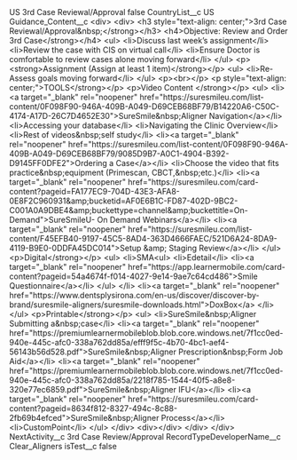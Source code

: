 <?xml version="1.0" encoding="UTF-8"?>
<CustomMetadata xmlns="http://soap.sforce.com/2006/04/metadata" xmlns:xsi="http://www.w3.org/2001/XMLSchema-instance" xmlns:xsd="http://www.w3.org/2001/XMLSchema">
    <label>US 3rd Case Reviewal/Approval</label>
    <protected>false</protected>
    <values>
        <field>CountryList__c</field>
        <value xsi:type="xsd:string">US</value>
    </values>
    <values>
        <field>Guidance_Content__c</field>
        <value xsi:type="xsd:string">&lt;div&gt;
                                        &lt;div&gt;
                                                &lt;h3 style=&quot;text-align: center;&quot;&gt;3rd Case Reviewal/Approval&amp;nbsp;&lt;/strong&gt;&lt;/h3&gt;
                                                &lt;h4&gt;Objective: Review and Order
                                                                3rd Case&lt;/strong&gt;&lt;/h4&gt;
                                                &lt;ul&gt;
                                                        &lt;li&gt;Discuss last week’s assignment&lt;/li&gt;
                                                        &lt;li&gt;Review the case with CIS on virtual call&lt;/li&gt;
                                                        &lt;li&gt;Ensure Doctor is comfortable to review cases alone moving forward&lt;/li&gt;
                                                &lt;/ul&gt;
                                                &lt;p&gt;&lt;strong&gt;Assignment (Assign at least 1 item)&lt;/strong&gt;&lt;/p&gt;
                                                &lt;ul&gt;
                                                        &lt;li&gt;Re-Assess goals moving forward&lt;/li&gt;
                                                &lt;/ul&gt;
                                                &lt;p&gt;&lt;br&gt;&lt;/p&gt;
                                                &lt;p style=&quot;text-align: center;&quot;&gt;TOOLS&lt;/strong&gt;&lt;/p&gt;
                                                &lt;p&gt;Video Content &lt;/strong&gt;&lt;/p&gt;
                                                &lt;ul&gt;
                                                        &lt;li&gt;&lt;a target=&quot;_blank&quot; rel=&quot;noopener&quot; href=&quot;https://suresmileu.com/list-content/0F098F90-946A-409B-A049-D69CEB68BF79/B14220A6-C50C-4174-A17D-26C7D4652E30&quot;&gt;SureSmile&amp;nbsp;Aligner
                                                                        Navigation&lt;/a&gt;​&lt;/li&gt;
                                                        &lt;li&gt;Accessing your database​&lt;/li&gt;
                                                        &lt;li&gt;Navigating the Clinic Overview​&lt;/li&gt;
                                                        &lt;li&gt;Rest of videos&amp;nbsp;self study​&lt;/li&gt;
                                                        &lt;li&gt;&lt;a target=&quot;_blank&quot; rel=&quot;noopener&quot; href=&quot;https://suresmileu.com/list-content/0F098F90-946A-409B-A049-D69CEB68BF79/9085D9B7-A0C1-4904-B392-D9145FF0DFE2&quot;&gt;Ordering
                                                                        a Case&lt;/a&gt;​&lt;/li&gt;
                                                        &lt;li&gt;Choose the video that fits practice&amp;nbsp;equipment (Primescan, CBCT,&amp;nbsp;etc.)​&lt;/li&gt;
                                                        &lt;li&gt;&lt;a target=&quot;_blank&quot; rel=&quot;noopener&quot; href=&quot;https://suresmileu.com/card-content?pageid=FA177EC9-704D-43E3-AFA8-0E8F2C960931&amp;amp;bucketid=AF0E6B1C-FD87-402D-9BC2-C001A0A9DBE4&amp;amp;buckettype=channel&amp;amp;buckettitle=On-Demand&quot;&gt;SureSmileU-
                                                                        On Demand Webinars&lt;/a&gt;&lt;/li&gt;
                                                        &lt;li&gt;&lt;a target=&quot;_blank&quot; rel=&quot;noopener&quot; href=&quot;https://suresmileu.com/list-content/F45EFB40-9197-45C5-8AD4-363D4666FAEC/521D6A24-8DA9-4119-B9E0-0DDFA45DC014&quot;&gt;Setup
                                                                        &amp;amp; Staging Review&lt;/a&gt;&lt;/li&gt;
                                                &lt;/ul&gt;
                                                &lt;p&gt;Digital&lt;/strong&gt;&lt;/p&gt;
                                                &lt;ul&gt;
                                                        &lt;li&gt;SMA&lt;ul&gt;
                                                                        &lt;li&gt;Edetail&lt;/li&gt;
                                                                        &lt;li&gt;&lt;a target=&quot;_blank&quot; rel=&quot;noopener&quot; href=&quot;https://app.learnermobile.com/card-content?pageid=54a4674f-f014-4027-9e14-9ae7c64cd486&quot;&gt;Smile
                                                                                        Questionnaire&lt;/a&gt;&lt;/li&gt;
                                                                &lt;/ul&gt;
                                                        &lt;/li&gt;
                                                        &lt;li&gt;&lt;a target=&quot;_blank&quot; rel=&quot;noopener&quot; href=&quot;https://www.dentsplysirona.com/en-us/discover/discover-by-brand/suresmile-aligners/suresmile-downloads.html&quot;&gt;DoxBox&lt;/a&gt;
                                                        &lt;/li&gt;
                                                &lt;/ul&gt;
                                                &lt;p&gt;Printable&lt;/strong&gt;&lt;/p&gt;
                                                &lt;ul&gt;
                                                        &lt;li&gt;SureSmile&amp;nbsp;Aligner Submitting a&amp;nbsp;case&lt;/li&gt;
                                                        &lt;li&gt;&lt;a target=&quot;_blank&quot; rel=&quot;noopener&quot; href=&quot;https://premiumlearnermobileblob.blob.core.windows.net/7f1cc0ed-940e-445c-afc0-338a762dd85a/efff9f5c-4b70-4bc1-aef4-56143b56d528.pdf&quot;&gt;SureSmile&amp;nbsp;Aligner
                                                                        Prescription&amp;nbsp;Form Job Aid&lt;/a&gt;​&lt;/li&gt;
                                                        &lt;li&gt;&lt;a target=&quot;_blank&quot; rel=&quot;noopener&quot; href=&quot;https://premiumlearnermobileblob.blob.core.windows.net/7f1cc0ed-940e-445c-afc0-338a762dd85a/2218f785-1544-40f5-a8e8-320e77ec6859.pdf&quot;&gt;SureSmile&amp;nbsp;Aligner
                                                                        IFU&lt;/a&gt;​&lt;/li&gt;
                                                        &lt;li&gt;&lt;a target=&quot;_blank&quot; rel=&quot;noopener&quot; href=&quot;https://suresmileu.com/card-content?pageid=8634f812-8327-494c-8c88-2fb69b4efced&quot;&gt;SureSmile&amp;nbsp;Aligner
                                                                        Process&lt;/a&gt;&lt;/li&gt;
                                                        &lt;li&gt;CustomPoint&lt;/li&gt;
                                                &lt;/ul&gt;
                                        &lt;/div&gt;
                                        &lt;div&gt;&lt;/div&gt;
                                &lt;/div&gt;
                        &lt;/div&gt;</value>
    </values>
    <values>
        <field>NextActivity__c</field>
        <value xsi:type="xsd:string">3rd Case Review/Approval</value>
    </values>
    <values>
        <field>RecordTypeDeveloperName__c</field>
        <value xsi:type="xsd:string">Clear_Aligners</value>
    </values>
    <values>
        <field>isTest__c</field>
        <value xsi:type="xsd:boolean">false</value>
    </values>
</CustomMetadata>
